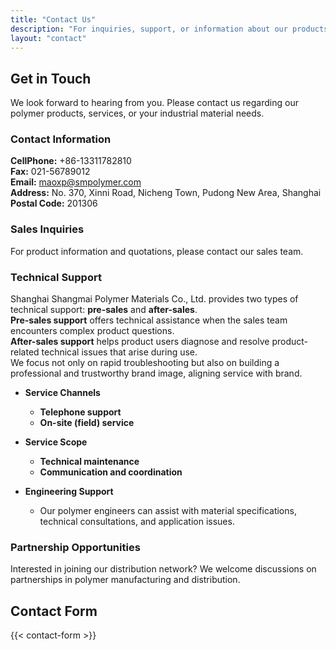 ```yaml
---
title: "Contact Us"
description: "For inquiries, support, or information about our products and services, please contact our team."
layout: "contact"
---
```


## Get in Touch

We look forward to hearing from you. Please contact us regarding our polymer products, services, or your industrial material needs.

### Contact Information

**CellPhone:** +86-13311782810  
**Fax:** 021-56789012  
**Email:** <maoxp@smpolymer.com>  
**Address:** No. 370, Xinni Road, Nicheng Town, Pudong New Area, Shanghai  
**Postal Code:** 201306  

### Sales Inquiries

For product information and quotations, please contact our sales team.

### Technical Support

Shanghai Shangmai Polymer Materials Co., Ltd. provides two types of technical support: **pre-sales** and **after-sales**.  
**Pre-sales support** offers technical assistance when the sales team encounters complex product questions.  
**After-sales support** helps product users diagnose and resolve product-related technical issues that arise during use.  
We focus not only on rapid troubleshooting but also on building a professional and trustworthy brand image, aligning service with brand.

- **Service Channels**
  - **Telephone support**
  - **On-site (field) service**

- **Service Scope**
  - **Technical maintenance**
  - **Communication and coordination**

- **Engineering Support**
  - Our polymer engineers can assist with material specifications, technical consultations, and application issues.

### Partnership Opportunities

Interested in joining our distribution network? We welcome discussions on partnerships in polymer manufacturing and distribution.

## Contact Form

{{< contact-form >}}
